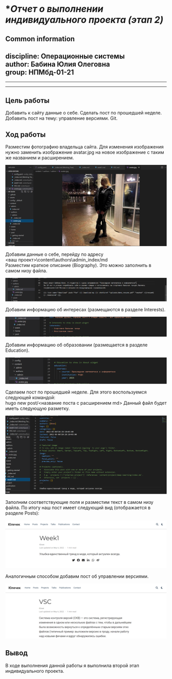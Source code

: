 
# **Отчет о выполнении индивидуального проекта (этап 2)*
## **Common information**
discipline: Операционные системы  
author: Бабина Юлия Олеговна  
group: НПМбд-01-21
---
---
---
## **Цель работы**
Добавить к сайту данные о себе. Сделать пост по прошедшей неделе. Добавить пост на тему: управление версиями. Git.
## **Ход работы**  

Разместим фотографию владельца сайта. Для изменения изображения нужно заменить изображение avatar.jpg на новое изображение с таким же названием и расширением. 

![добавление изображения](рис1.png)

Добавим данные о себе, перейду по адресу   
     <ваш проект>\content\authors\admin\_index/md  
Разместим краткое описание (Biography).
Это можно заполнить в самом низу файла.

![изменение биографии](рис4.png)

Добавим информацию об интересах (размещаются в разделе Interests).
 
![изменение интересов](рис2.png)


Добавим информацию об образовании (размещается в разделе Education).

![информация об образовании](рис3.png)

Сделаем пост по прошедшей неделе. Для этого воспользуемся следующей командой:      
hugo new post/<название поста с расширением md>
Данный файл будет иметь следующую разметку.

![разметка поста](пост1.png)

Заполним соответствующие поля и разместим текст в самом низу файла. По итогу наш пост имеет следующий вид (отображается в разделе Posts):

![вид поста о прошедшей неделе](пост1.1.png)

Аналогичным способом добавим пост об управлении версиями. 

![вид поста об управлении версиями](пост2.2.png)


## **Вывод**
В ходе выполнения данной работы я выполнила второй этап индивидуального проекта. 
